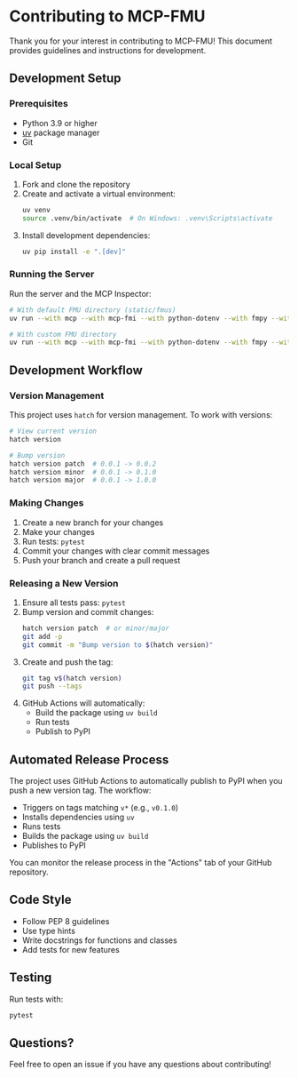 # Contributing to MCP-FMU

Thank you for your interest in contributing to MCP-FMU! This document provides guidelines and instructions for development.

## Development Setup

### Prerequisites
- Python 3.9 or higher
- [uv](https://docs.astral.sh/uv/pip/packages/) package manager
- Git

### Local Setup
1. Fork and clone the repository
2. Create and activate a virtual environment:
   ```bash
   uv venv
   source .venv/bin/activate  # On Windows: .venv\Scripts\activate
   ```
3. Install development dependencies:
   ```bash
   uv pip install -e ".[dev]"
   ```

### Running the Server
Run the server and the MCP Inspector:
```bash
# With default FMU directory (static/fmus)
uv run --with mcp --with mcp-fmi --with python-dotenv --with fmpy --with numpy --with pydantic mcp dev src/mcp_fmi/server.py

# With custom FMU directory
uv run --with mcp --with mcp-fmi --with python-dotenv --with fmpy --with numpy --with pydantic mcp dev src/mcp_fmi/server.py /path/to/fmu/folder
```

## Development Workflow

### Version Management
This project uses `hatch` for version management. To work with versions:

```bash
# View current version
hatch version

# Bump version
hatch version patch  # 0.0.1 -> 0.0.2
hatch version minor  # 0.0.1 -> 0.1.0
hatch version major  # 0.0.1 -> 1.0.0
```

### Making Changes
1. Create a new branch for your changes
2. Make your changes
3. Run tests: `pytest`
4. Commit your changes with clear commit messages
5. Push your branch and create a pull request

### Releasing a New Version
1. Ensure all tests pass: `pytest`
2. Bump version and commit changes:
   ```bash
   hatch version patch  # or minor/major
   git add -p
   git commit -m "Bump version to $(hatch version)"
   ```
3. Create and push the tag:
   ```bash
   git tag v$(hatch version)
   git push --tags
   ```
4. GitHub Actions will automatically:
   - Build the package using `uv build`
   - Run tests
   - Publish to PyPI

## Automated Release Process
The project uses GitHub Actions to automatically publish to PyPI when you push a new version tag. The workflow:
- Triggers on tags matching `v*` (e.g., `v0.1.0`)
- Installs dependencies using `uv`
- Runs tests
- Builds the package using `uv build`
- Publishes to PyPI

You can monitor the release process in the "Actions" tab of your GitHub repository.

## Code Style
- Follow PEP 8 guidelines
- Use type hints
- Write docstrings for functions and classes
- Add tests for new features

## Testing
Run tests with:
```bash
pytest
```

## Questions?
Feel free to open an issue if you have any questions about contributing! 